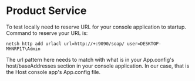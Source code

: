 # Product Service


To test locally need to reserve URL for your console application to startup.
Command to reserve your URL is:

```
netsh http add urlacl url=http://+:9090/soap/ user=DESKTOP-MHNRP1T\Admin
```

The url pattern here needs to match with what is in your App.config's host/baseAddresses section in your console application. In our case, that is the Host console app's App.config file.

